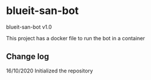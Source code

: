 # blueit-san-bot
blueit-san-bot v1.0

This project has a docker file to run the bot in a container

Change log
-----------------------
16/10/2020
Initialized the repository
